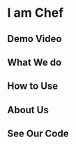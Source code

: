 <h1>I am Chef</h1>


<h2>Demo Video</h2>

<h2>What We do</h2>

<h2>How to Use</h2>

<h2>About Us</h2>

<h2>See Our Code</h2>
